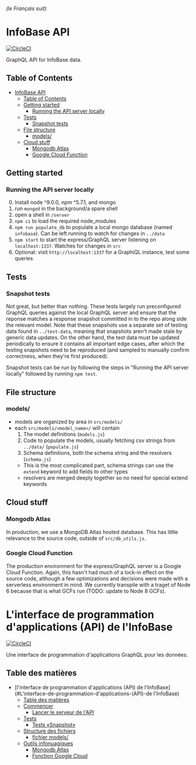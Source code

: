 *(le Français suit)*

InfoBase API
========

[![CircleCI](https://circleci.com/gh/TBS-EACPD/InfoBase.svg?style=svg&circle-token=a99b6b8309e5edd904b0386c4a92c10bf5f43e29)](https://circleci.com/gh/TBS-EACPD/InfoBase)

GraphQL API for InfoBase data.

## Table of Contents
- [InfoBase API](#InfoBase-API)
  - [Table of Contents](#Table-of-Contents)
  - [Getting started](#Getting-started)
    - [Running the API server locally](#Running-the-API-server-locally)
  - [Tests](#Tests)
    - [Snapshot tests](#Snapshot-tests)
  - [File structure](#File-structure)
    - [models/](#models)
  - [Cloud stuff](#Cloud-stuff)
    - [Mongodb Atlas](#Mongodb-Atlas)
    - [Google Cloud Function](#Google-Cloud-Function)


## Getting started

### Running the API server locally
0. Install node ^9.0.0, npm ^5.7.1, and mongo
1. run `mongod` in the background/a spare shell
2. open a shell in `/server`
3. `npm ci` to load the required node_modules
4. `npm run populate_db` to populate a local mongo database (named `infobase`). Can be left running to watch for changes in `../data`
5. `npm start` to start the express/GraphQL server listening on `localhost:1337`. Watches for changes in `src`
6. Optional: visit `http://localhost:1337` for a GraphiQL instance, test some queries

## Tests

### Snapshot tests
Not great, but better than nothing. These tests largely run preconfigured GraphQL queries against the local GraphQL server and ensure that the reponse matches a response snapshot committed in to the repo along side the relevant model. Note that these snapshots use a separate set of testing data found in `../test-data`, meaning that snapshots aren't made stale by generic data updates. On the other hand, the test data must be updated periodically to ensure it contains all important edge cases, after which the testing snapshots need to be reproduced (and sampled to manually confirm correctness, when they're first produced).

Snapshot tests can be run by following the steps in "Running the API server locally" followed by running `npm test`.


## File structure

### models/
* models are organized by area in `src/models/`
* each `src/models/<model_name>/` will contain 
  1. The model definitions (`models.js`)
  2. Code to populate the models, usually fetching csv strings from `../data/` (`populate.js`)
  3. Schema definitions, both the schema string and the resolvers (`schema.js`)
    * This is the most complicated part, schema strings can use the `extend` keyword to add fields to other types
    * resolvers are merged deeply together so no need for special extend keywords


## Cloud stuff

### Mongodb Atlas
In production, we use a MongoDB Atlas hosted database. This has little relevance to the source code, outside of `src/db_utils.js`.

### Google Cloud Function
The production environment for the express/GraphQL server is a Google Cloud Function. Again, this hasn't had much of a lock-in effect on the source code, although a few optimizations and decisions were made with a serverless environment in mind. We currently transpile with a traget of Node 6 because that is what GCFs run (TODO: update to Node 8 GCFs).


L'interface de programmation d'applications (API) de l'InfoBase
========

[![CircleCI](https://circleci.com/gh/TBS-EACPD/InfoBase.svg?style=svg&circle-token=a99b6b8309e5edd904b0386c4a92c10bf5f43e29)](https://circleci.com/gh/TBS-EACPD/InfoBase)

Une interface de programmation d'applications GraphQL pour les données.

## Table des matières
- [l'interface de programmation d'applications (API) de l'InfoBase](#L'interface-de-programmation-d'applications-(API)-de l'InfoBase)
  - [Table des matières](#Table-des-matières)
  - [Commencer](#Commencer)
    - [Lancer le serveur de l'API](#Lancer-le-serveur-de-l'API)
  - [Tests](#Tests)
    - [Tests «Snapshot»](#Tests-Snapshot)
  - [Structure des fichiers](#Structure-des-fichiers)
    - [fichier models/](#fichier-models)
  - [Outils infonuagiques](#Outils-infonuagiques)
    - [Mongodb Atlas](#Mongodb-Atlas)
    - [Fonction Google Cloud](#Fonction-Google-Cloud)
